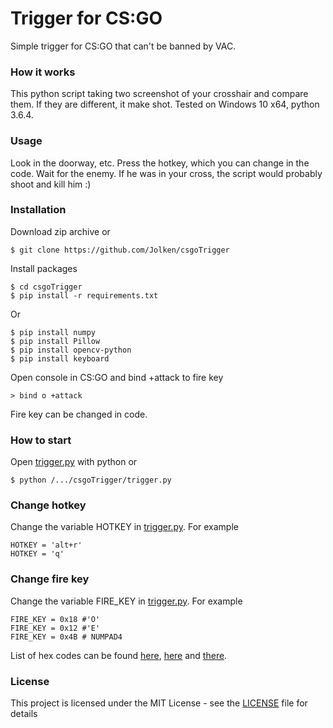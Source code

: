 # Trigger for CS:GO
Simple trigger for CS:GO that can't be banned by VAC.
### How it works
This python script taking two screenshot of your crosshair and compare them. 
If they are different, it make shot.
Tested on Windows 10 x64, python 3.6.4.
### Usage
Look in the doorway, etc.
Press the hotkey, which you can change in the code.
Wait for the enemy.
If he was in your cross, the script would probably shoot and kill him :)
### Installation
Download zip archive or
```
$ git clone https://github.com/Jolken/csgoTrigger
```
Install packages
```
$ cd csgoTrigger
$ pip install -r requirements.txt
```
Or
```
$ pip install numpy
$ pip install Pillow
$ pip install opencv-python
$ pip install keyboard
```
Open console in CS:GO and bind +attack to fire key
```
> bind o +attack
```
Fire key can be changed in code.
### How to start
Open [trigger.py](trigger.py) with python or
```
$ python /.../csgoTrigger/trigger.py
```
### Change hotkey
Change the variable HOTKEY in [trigger.py](trigger.py). For example
```
HOTKEY = 'alt+r'
HOTKEY = 'q'
```
### Change fire key
Change the variable FIRE_KEY in [trigger.py](trigger.py). For example
```
FIRE_KEY = 0x18 #'O'
FIRE_KEY = 0x12 #'E'
FIRE_KEY = 0x4B # NUMPAD4
```
List of hex codes can be found [here](https://msdn.microsoft.com/en-us/library/windows/desktop/bb321074(v=vs.85).aspx), [here](https://gist.github.com/tracend/912308) and [there](http://www.flint.jp/misc/?q=dik&lang=en).

### License

This project is licensed under the MIT License - see the [LICENSE](LICENSE) file for details